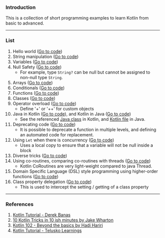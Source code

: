 ### Introduction

This is a collection of short programming examples to learn Kotlin from basic to advanced.

---
### List

1. Hello world ([Go to code](src/main/kotlin/tutorial/HelloWorld.kt))
1. String manipulation ([Go to code](src/main/kotlin/tutorial/Strings.kt))
1. Variables ([Go to code](src/main/kotlin/tutorial/Variables.kt))
1. Null Safety ([Go to code](src/main/kotlin/tutorial/NullSafety.kt))
    * For example, type `String?` can be null but cannot be assigned to non-null type `String`.
1. Arrays ([Go to code](src/main/kotlin/tutorial/Arrays.kt))
1. Conditionals ([Go to code](src/main/kotlin/tutorial/Conditionals.kt))
1. Functions ([Go to code](src/main/kotlin/tutorial/Functions.kt))
1. Classes ([Go to code](src/main/kotlin/tutorial/Classes.kt))
1. Operator overload ([Go to code](src/main/kotlin/tutorial/OperatorOverload.kt))
    * Define '+' or '++' for custom objects
1. Java in Kotlin ([Go to code](src/main/kotlin/tutorial/JavaInKotlin.kt)), and Kotlin in Java ([Go to code](src/main/java/tutorial/KotlinInJava.java))
    * See the referenced [Java class](src/main/java/tutorial/Person.java) in  Kotlin, and [Kotlin file](src/main/kotlin/tutorial/KotlinInJava.kt) in Java.
1. Deprecating code ([Go to code](src/main/kotlin/tutorial/Deprecation.kt))
    * It is possible to deprecate a function in multiple levels, and defining an automated code for replacement.
1. Using `Let` when there is concurrency ([Go to code](src/main/kotlin/tutorial/Let.kt))
    * Uses a local copy to ensure that a variable will not be null inside a block
1. Diverse tricks ([Go to code](src/main/kotlin/tutorial/Tricks.kt))
1. Using co-routines, comparing co-routines with threads ([Go to code](src/main/kotlin/tutorial/CoroutinesThreads.kt))
    * Kotlin CoRoutines are very light-weight compared to java Thread.
1. Domain Specific Language (DSL) style programming using higher-order functions ([Go to code](src/main/kotlin/tutorial/DomainSpecificLanguages.kt))
1. Class property delegation ([Go to code](src/main/kotlin/tutorial/ClassPropertyDelegates.kt))
    * This is used to intercept the setting / getting of a class property

---
### References

1. [Kotlin Tutorial - Derek Banas](https://www.youtube.com/watch?v=H_oGi8uuDpA&t=2432s)
1. [10 Kotlin Tricks in 10 ish minutes by Jake Wharton](https://www.youtube.com/watch?v=0sPzDwS55wM&t=269s)
1. [Kotlin 102 - Beyond the basics by Hadi Hariri](https://www.youtube.com/watch?v=a7QpoMj2uIA)
1. [Kotlin Tutorial - Telusko Learnings](https://www.youtube.com/watch?v=Org0vh-VSgA&list=PLsyeobzWxl7rooJFZhc3qPLwVROovGCfh&index=2&t=6s)